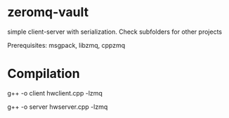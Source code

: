 # zeromq-vault
simple client-server with serialization. Check subfolders for other projects

Prerequisites: msgpack, libzmq, cppzmq 

# Compilation
g++ -o client hwclient.cpp -lzmq

g++ -o server hwserver.cpp -lzmq

